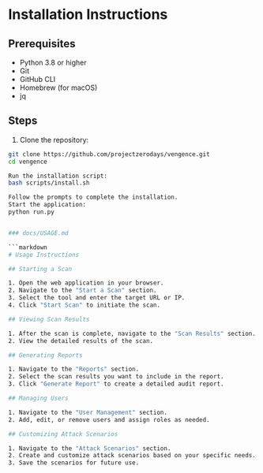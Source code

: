 # Installation Instructions

## Prerequisites

- Python 3.8 or higher
- Git
- GitHub CLI
- Homebrew (for macOS)
- jq

## Steps

1. Clone the repository:

```bash
git clone https://github.com/projectzerodays/vengence.git
cd vengence

Run the installation script:
bash scripts/install.sh

Follow the prompts to complete the installation.
Start the application:
python run.py


### docs/USAGE.md

```markdown
# Usage Instructions

## Starting a Scan

1. Open the web application in your browser.
2. Navigate to the "Start a Scan" section.
3. Select the tool and enter the target URL or IP.
4. Click "Start Scan" to initiate the scan.

## Viewing Scan Results

1. After the scan is complete, navigate to the "Scan Results" section.
2. View the detailed results of the scan.

## Generating Reports

1. Navigate to the "Reports" section.
2. Select the scan results you want to include in the report.
3. Click "Generate Report" to create a detailed audit report.

## Managing Users

1. Navigate to the "User Management" section.
2. Add, edit, or remove users and assign roles as needed.

## Customizing Attack Scenarios

1. Navigate to the "Attack Scenarios" section.
2. Create and customize attack scenarios based on your specific needs.
3. Save the scenarios for future use.
